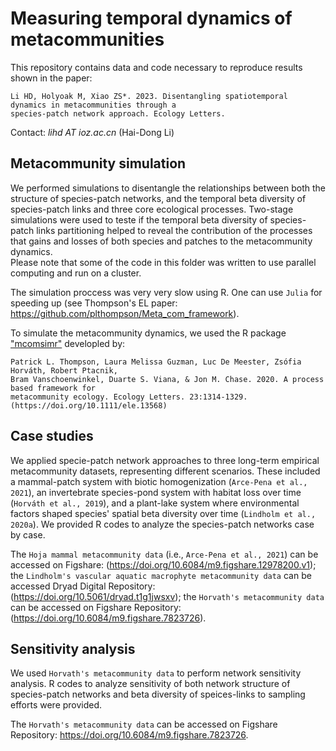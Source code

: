 # Measuring temporal dynamics of metacommunities
 This repository contains data and code necessary to reproduce results shown in the paper:    
 ```
 Li HD, Holyoak M, Xiao ZS*. 2023. Disentangling spatiotemporal dynamics in metacommunities through a 
 species-patch network approach. Ecology Letters. 
```
Contact: *lihd AT ioz.ac.cn* (Hai-Dong Li)

## Metacommunity simulation
We performed simulations to disentangle the relationships between both the structure of species-patch networks, and the temporal beta diversity of species-patch links and three core ecological processes. Two-stage simulations were used to teste if the temporal beta diversity of species-patch links partitioning helped to reveal the contribution of the processes that gains and losses of both species and patches to the metacommunity dynamics.    
Please note that some of the code in this folder was written to use parallel computing and run on a cluster. 

The simulation proccess was very very slow using R. One can use `Julia` for speeding up (see Thompson's EL paper: https://github.com/plthompson/Meta_com_framework).         

To simulate the metacommunity dynamics, we used the R package ["mcomsimr"](https://github.com/plthompson/mcomsimr) developled by:
```
Patrick L. Thompson, Laura Melissa Guzman, Luc De Meester, Zsófia Horváth, Robert Ptacnik, 
Bram Vanschoenwinkel, Duarte S. Viana, & Jon M. Chase. 2020. A process based framework for
metacommunity ecology. Ecology Letters. 23:1314-1329. (https://doi.org/10.1111/ele.13568)
```


## Case studies
We applied specie-patch network approaches to three long-term empirical metacommunity datasets, representing different scenarios. These included a mammal-patch system with biotic homogenization (`Arce-Pena et al., 2021`), an invertebrate species-pond system with habitat loss over time (`Horváth et al., 2019`), and a plant-lake system where environmental factors shaped species' spatial beta diversity over time (`Lindholm et al., 2020a`). We provided R codes to analyze the species-patch networks case by case.

The `Hoja mammal metacommunity data` (i.e., `Arce-Pena et al., 2021`) can be accessed on Figshare: (https://doi.org/10.6084/m9.figshare.12978200.v1); the `Lindholm's vascular aquatic macrophyte metacommunity data` can be accessed Dryad Digital Repository: (https://doi.org/10.5061/dryad.t1g1jwsxv); the `Horvath's metacommunity data` can be accessed on Figshare
Repository: (https://doi.org/10.6084/m9.figshare.7823726).          

## Sensitivity analysis
We used `Horvath's metacommunity data` to perform network sensitivity analysis. R codes to analyze sensitivity of both network structure of species-patch networks and beta diversity of speices-links to sampling efforts were provided.


The `Horvath's metacommunity data` can be accessed on Figshare Repository: https://doi.org/10.6084/m9.figshare.7823726.
